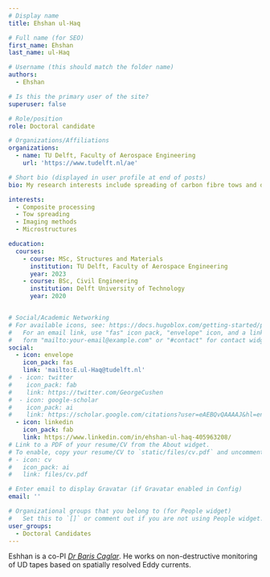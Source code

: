 ```yaml
---
# Display name
title: Ehshan ul-Haq

# Full name (for SEO)
first_name: Ehshan
last_name: ul-Haq

# Username (this should match the folder name)
authors:
  - Ehshan

# Is this the primary user of the site?
superuser: false

# Role/position
role: Doctoral candidate

# Organizations/Affiliations
organizations:
  - name: TU Delft, Faculty of Aerospace Engineering
    url: 'https://www.tudelft.nl/ae'

# Short bio (displayed in user profile at end of posts)
bio: My research interests include spreading of carbon fibre tows and defect detection and imaging

interests:
  - Composite processing
  - Tow spreading
  - Imaging methods
  - Microstructures

education:
  courses:
    - course: MSc, Structures and Materials
      institution: TU Delft, Faculty of Aerospace Engineering
      year: 2023
    - course: BSc, Civil Engineering
      institution: Delft University of Technology
      year: 2020


# Social/Academic Networking
# For available icons, see: https://docs.hugoblox.com/getting-started/page-builder/#icons
#   For an email link, use "fas" icon pack, "envelope" icon, and a link in the
#   form "mailto:your-email@example.com" or "#contact" for contact widget.
social:
  - icon: envelope
    icon_pack: fas
    link: 'mailto:E.ul-Haq@tudelft.nl'
#  - icon: twitter
#    icon_pack: fab
#    link: https://twitter.com/GeorgeCushen
#  - icon: google-scholar
#    icon_pack: ai
#    link: https://scholar.google.com/citations?user=eAEBQvQAAAAJ&hl=en
  - icon: linkedin
    icon_pack: fab
    link: https://www.linkedin.com/in/ehshan-ul-haq-405963208/
# Link to a PDF of your resume/CV from the About widget.
# To enable, copy your resume/CV to `static/files/cv.pdf` and uncomment the lines below.
# - icon: cv
#   icon_pack: ai
#   link: files/cv.pdf

# Enter email to display Gravatar (if Gravatar enabled in Config)
email: ''

# Organizational groups that you belong to (for People widget)
#   Set this to `[]` or comment out if you are not using People widget.
user_groups:
  - Doctoral Candidates
---
```


Eshhan is a co-PI [*Dr Baris Caglar*](https://www.tudelft.nl/en/staff/b.caglar/?cHash=1f8bd95bbc5cf393098b97aad0304377). He works on non-destructive monitoring  of UD tapes based on spatially resolved Eddy currents.
